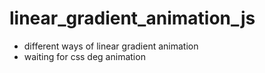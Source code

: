 # linear_gradient_animation_js
* different ways of linear gradient animation
* waiting for css deg animation
